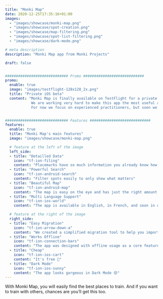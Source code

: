 ```yaml
---
title: "Monki Map"
date: 2020-12-25T17:35:16+01:00
images:
  - "images/showcase/monki-map.png"
  - "images/showcase/spot-creation.png"
  - "images/showcase/map-filtering.png"
  - "images/showcase/spot-list-filtering.png"
  - "images/showcase/dark-mode.png"

# meta description
description: "Monki Map app from Monki Projects"

draft: false


############################# Promo ############################
promo:
  enable: true
  image: "images/testflight-128x128_2x.png"
  title: "Private iOS beta"
  content: "Monki Map is finally available on TestFlight for a private beta!<br/>
            We are working very hard to make this app the most useful app for the community. We count on you to give feedback, make suggestions and report the bugs you find.<br/>
            For now we focus on experienced practitioners, but soon we’ll open the beta to all of you 😀"


############################# Features ############################
features:
  enable: true
  title: "Monki Map's main features"
  image: "images/showcase/monki-map.png"

  # feature at the left of the image
  left_side:
  - title: "Detailled Data"
    icon: "tf-ion-filing"
    content: "Placemarks have so much information you already know how it is before going in person"
  - title: "Powerful Search"
    icon: "tf-ion-android-search"
    content: "Filter spots easily to only show what matters"
  - title: "Beautiful Map"
    icon: "tf-ion-android-map"
    content: "The map is easy on the eye and has just the right amount of information"
  - title: "Multi Language Support"
    icon: "tf-ion-ios-world"
    content: "The app is available in English, in French, and soon in other languages!"

  # feature at the right of the image
  right_side:
  - title: "Easy Migration"
    icon: "tf-ion-arrow-down-a"
    content: "We created a simplified migration tool to help you import easily all the places you had already saved before."
  - title: "Works Offline"
    icon: "tf-ion-connection-bars"
    content: "The app was designed with offline usage as a core feature"
  - title: "Cheap"
    icon: "tf-ion-ios-cart"
    content: "It's free 🙂"
  - title: "Dark Mode"
    icon: "tf-ion-ios-sunny"
    content: "The app looks gorgeous in Dark Mode 😍"
---
```


With Monki Map, you will easily find the best places to train. And if you want to train with others, chances are you’ll get this too.
